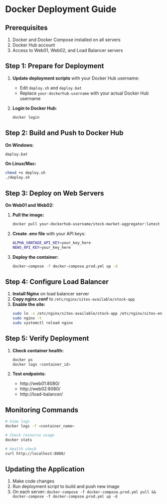 # Docker Deployment Guide

## Prerequisites

1. Docker and Docker Compose installed on all servers
2. Docker Hub account
3. Access to Web01, Web02, and Load Balancer servers

## Step 1: Prepare for Deployment

1. **Update deployment scripts** with your Docker Hub username:
   - Edit `deploy.sh` and `deploy.bat`
   - Replace `your-dockerhub-username` with your actual Docker Hub username

2. **Login to Docker Hub**:
   ```bash
   docker login
   ```

## Step 2: Build and Push to Docker Hub

**On Windows:**
```cmd
deploy.bat
```

**On Linux/Mac:**
```bash
chmod +x deploy.sh
./deploy.sh
```

## Step 3: Deploy on Web Servers

**On Web01 and Web02:**

1. **Pull the image:**
   ```bash
   docker pull your-dockerhub-username/stock-market-aggregator:latest
   ```

2. **Create .env file** with your API keys:
   ```bash
   ALPHA_VANTAGE_API_KEY=your_key_here
   NEWS_API_KEY=your_key_here
   ```

3. **Deploy the container:**
   ```bash
   docker-compose -f docker-compose.prod.yml up -d
   ```

## Step 4: Configure Load Balancer

1. **Install Nginx** on load balancer server
2. **Copy nginx.conf** to `/etc/nginx/sites-available/stock-app`
3. **Enable the site:**
   ```bash
   sudo ln -s /etc/nginx/sites-available/stock-app /etc/nginx/sites-enabled/
   sudo nginx -t
   sudo systemctl reload nginx
   ```

## Step 5: Verify Deployment

1. **Check container health:**
   ```bash
   docker ps
   docker logs <container_id>
   ```

2. **Test endpoints:**
   - http://web01:8080/
   - http://web02:8080/
   - http://load-balancer/

## Monitoring Commands

```bash
# View logs
docker logs -f <container_name>

# Check resource usage
docker stats

# Health check
curl http://localhost:8080/
```

## Updating the Application

1. Make code changes
2. Run deployment script to build and push new image
3. On each server: `docker-compose -f docker-compose.prod.yml pull && docker-compose -f docker-compose.prod.yml up -d`
